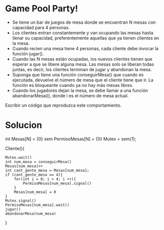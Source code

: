 # Game Pool Party!

- Se tiene un bar de juegos de mesa donde se encuentran N mesas con capacidad para 4 personas.
- Los clientes entran constantemente y van ocupando las mesas hasta llenar su capacidad, preferentemente aquellas que ya tienen clientes en la mesa.
- Cuando recien una mesa tiene 4 personas, cada cliente debe invocar la función jugar().
- Cuando las N mesas están ocupadas, los nuevos clientes tienen que esperar a que se libere alguna mesa. Las mesas solo se liberan todas juntas, es decir, los clientes terminan de jugar y abandonan la mesa.
- Suponga que tiene una función conseguirMesa() que cuando es ejecutada, devuelve el número de mesa que el cliente tiene que ir. La función es bloqueante cuando ya no hay más mesas libres.
- Cuando los jugadores dejan la mesa, se debe llamar a una función abandonarMesa(i), donde i es el número de mesa actual.

Escribir un código que reproduzca este comportamiento.

# Solucion

int Mesas[N] = {0}
sem PermisoMesas[N] = {0}
Mutex = sem(1);

Cliente(){

    Mutex.wait()
    int num_mesa = conseguirMesa()
    Mesas[num_mesa]++
    int cant_gente_mesa = Mesas[num_mesa];
    if (cant_gente_mesa == 4){
        for(int i = 0; i < 4; i ++){
            PermisoMesas[num_mesa].signal()
        }
        Mesas[num_mesa] = 0
    }
    Mutex.signal()
    PermisoMesas[num_mesa].wait()
    jugar()
    abandonarMesa(num_mesa)

}

